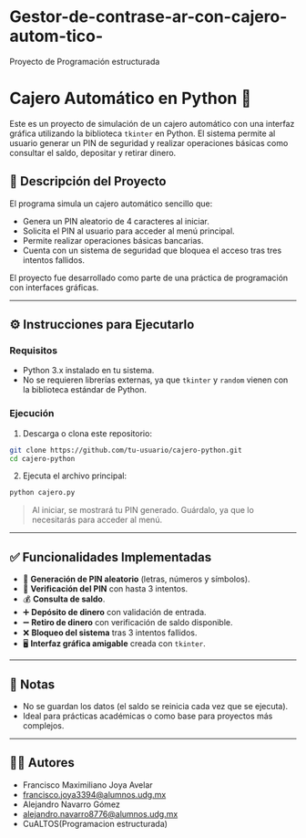 # Gestor-de-contrase-ar-con-cajero-autom-tico-
Proyecto de Programación estructurada 
# Cajero Automático en Python 🏧

Este es un proyecto de simulación de un cajero automático con una interfaz gráfica utilizando la biblioteca `tkinter` en Python. El sistema permite al usuario generar un PIN de seguridad y realizar operaciones básicas como consultar el saldo, depositar y retirar dinero.

## 📝 Descripción del Proyecto

El programa simula un cajero automático sencillo que:
- Genera un PIN aleatorio de 4 caracteres al iniciar.
- Solicita el PIN al usuario para acceder al menú principal.
- Permite realizar operaciones básicas bancarias.
- Cuenta con un sistema de seguridad que bloquea el acceso tras tres intentos fallidos.

El proyecto fue desarrollado como parte de una práctica de programación con interfaces gráficas.

---

## ⚙️ Instrucciones para Ejecutarlo

### Requisitos

- Python 3.x instalado en tu sistema.
- No se requieren librerías externas, ya que `tkinter` y `random` vienen con la biblioteca estándar de Python.

### Ejecución

1. Descarga o clona este repositorio:

```bash
git clone https://github.com/tu-usuario/cajero-python.git
cd cajero-python
```

2. Ejecuta el archivo principal:

```bash
python cajero.py
```

> Al iniciar, se mostrará tu PIN generado. Guárdalo, ya que lo necesitarás para acceder al menú.

---

## ✅ Funcionalidades Implementadas

- 🔐 **Generación de PIN aleatorio** (letras, números y símbolos).
- 🔁 **Verificación del PIN** con hasta 3 intentos.
- 💰 **Consulta de saldo**.
- ➕ **Depósito de dinero** con validación de entrada.
- ➖ **Retiro de dinero** con verificación de saldo disponible.
- ❌ **Bloqueo del sistema** tras 3 intentos fallidos.
- 🖥️ **Interfaz gráfica amigable** creada con `tkinter`.

---

## 📌 Notas
- No se guardan los datos (el saldo se reinicia cada vez que se ejecuta).
- Ideal para prácticas académicas o como base para proyectos más complejos.

---

## 🧑‍💻 Autores
- Francisco Maximiliano Joya Avelar
- francisco.joya3394@alumnos.udg.mx
- Alejandro Navarro Gómez
- alejandro.navarro8776@alumnos.udg.mx
- CuALTOS(Programacion estructurada)

